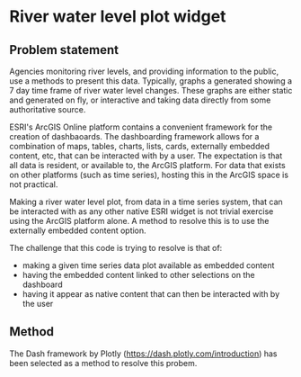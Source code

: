 # River water level plot widget

## Problem statement

Agencies monitoring river levels, and providing information to the public, use a methods to present this data. Typically, graphs a generated showing a 7 day time frame of river water level changes. These graphs are either static and generated on fly, or interactive and taking data directly from some authoritative source.

ESRI's ArcGIS Online platform contains a convenient framework for the creation of dashbaoards. The dashboarding framework allows for a combination of maps, tables, charts, lists, cards, externally embedded content, etc, that can be interacted with by a user. The expectation is that all data is resident, or available to, the ArcGIS platform. For data that exists on other platforms (such as time series), hosting this in the ArcGIS space is not practical.

Making a river water level plot, from data in a time series system, that can be interacted with as any other native ESRI widget is not trivial exercise using the ArcGIS platform alone. A method to resolve this is to use the externally embedded content option. 

The challenge that this code is trying to resolve is that of:
* making a given time series data plot available as embedded content
* having the embedded content linked to other selections on the dashboard
* having it appear as native content that can then be interacted with by the user

## Method

The Dash framework by Plotly (https://dash.plotly.com/introduction) has been selected as a method to resolve this probem.
